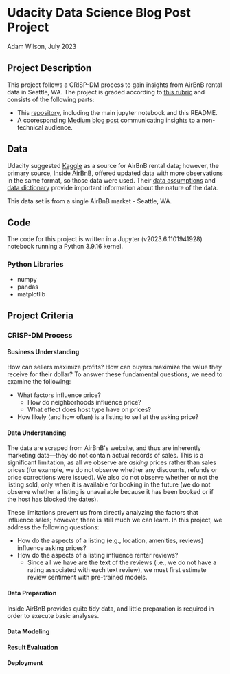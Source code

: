 # Udacity Data Science Blog Post Project

Adam Wilson, July 2023

## Project Description
This project follows a CRISP-DM process to gain insights from AirBnB rental data in Seattle, WA. The project is graded according to [this rubric](https://review.udacity.com/#!/rubrics/1507/view) and consists of the following parts:
- This [repository](https://github.com/epistemetrica/udacity-blog-post-project), including the main jupyter notebook and this README.
- A cooresponding [Medium blog post]() communicating insights to a non-technical audience. 

## Data

Udacity suggested [Kaggle](https://www.kaggle.com/datasets/airbnb/seattle) as a source for AirBnB rental data; however, the primary source, [Inside AirBnB](http://insideairbnb.com/get-the-data), offered updated data with more observations in the same format, so those data were used.  Their [data assumptions](http://insideairbnb.com/data-assumptions/) and [data dictionary](https://docs.google.com/spreadsheets/d/1iWCNJcSutYqpULSQHlNyGInUvHg2BoUGoNRIGa6Szc4/edit?usp=sharing) provide important information about the nature of the data. 

This data set is from a single AirBnB market - Seattle, WA. 

## Code
The code for this project is written in a Jupyter (v2023.6.1101941928) notebook running a Python 3.9.16 kernel. 

### Python Libraries
- numpy
- pandas
- matplotlib

## Project Criteria

### CRISP-DM Process
#### Business Understanding

How can sellers maximize profits? How can buyers maximize the value they receive for their dollar? To answer these fundamental questions, we need to examine the following:
- What factors influence price?
    - How do neighborhoods influence price?
    - What effect does host type have on prices?
- How likely (and how often) is a listing to sell at the asking price?

#### Data Understanding

The data are scraped from AirBnB's website, and thus are inherently marketing data&mdash;they do not contain actual records of sales. This is a significant limitation, as all we observe are _asking_ prices rather than sales prices (for example, we do not observe whether any discounts, refunds or price corrections were issued). We also do not observe whether or not the listing sold, only when it is available for booking in the future (we do not observe whether a listing is unavailable because it has been booked or if the host has blocked the dates). 

These limitations prevent us from directly analyzing the factors that influence sales; however, there is still much we can learn. In this project, we address the following questions:
- How do the aspects of a listing (e.g., location, amenities, reviews) influence asking prices?
- How do the aspects of a listing influence renter reviews? 
    - Since all we have are the text of the reviews (i.e., we do not have a rating associated with each text review), we must first estimate review sentiment with pre-trained models. 


#### Data Preparation

Inside AirBnB provides quite tidy data, and little preparation is required in order to execute basic analyses. 

#### Data Modeling
#### Result Evaluation
#### Deployment 
